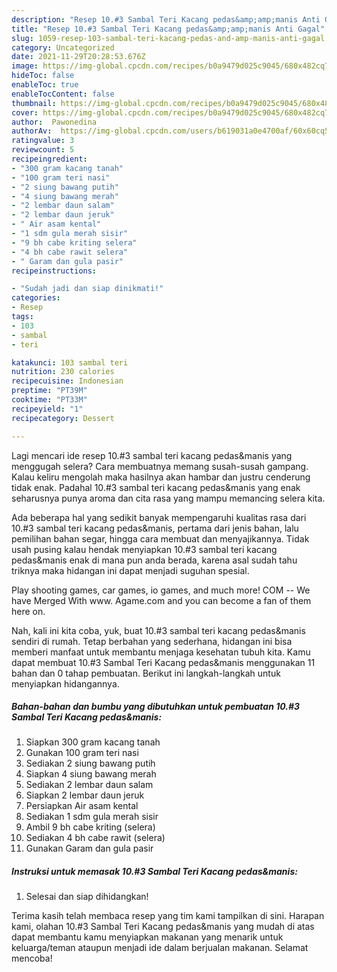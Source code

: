 ```yaml
---
description: "Resep 10.#3 Sambal Teri Kacang pedas&amp;amp;manis Anti Gagal"
title: "Resep 10.#3 Sambal Teri Kacang pedas&amp;amp;manis Anti Gagal"
slug: 1059-resep-103-sambal-teri-kacang-pedas-and-amp-manis-anti-gagal
category: Uncategorized
date: 2021-11-29T20:28:53.676Z
image: https://img-global.cpcdn.com/recipes/b0a9479d025c9045/680x482cq70/103-sambal-teri-kacang-pedasmanis-foto-resep-utama.jpg
hideToc: false
enableToc: true
enableTocContent: false
thumbnail: https://img-global.cpcdn.com/recipes/b0a9479d025c9045/680x482cq70/103-sambal-teri-kacang-pedasmanis-foto-resep-utama.jpg
cover: https://img-global.cpcdn.com/recipes/b0a9479d025c9045/680x482cq70/103-sambal-teri-kacang-pedasmanis-foto-resep-utama.jpg
author:  Pawonedina
authorAv:  https://img-global.cpcdn.com/users/b619031a0e4700af/60x60cq50/avatar.jpg
ratingvalue: 3
reviewcount: 5
recipeingredient:
- "300 gram kacang tanah"
- "100 gram teri nasi"
- "2 siung bawang putih"
- "4 siung bawang merah"
- "2 lembar daun salam"
- "2 lembar daun jeruk"
- " Air asam kental"
- "1 sdm gula merah sisir"
- "9 bh cabe kriting selera"
- "4 bh cabe rawit selera"
- " Garam dan gula pasir"
recipeinstructions:

- "Sudah jadi dan siap dinikmati!"
categories:
- Resep
tags:
- 103
- sambal
- teri

katakunci: 103 sambal teri 
nutrition: 230 calories
recipecuisine: Indonesian
preptime: "PT39M"
cooktime: "PT33M"
recipeyield: "1"
recipecategory: Dessert

---
```



Lagi mencari ide resep 10.#3 sambal teri kacang pedas&amp;manis yang menggugah selera? Cara membuatnya memang susah-susah gampang. Kalau keliru mengolah maka hasilnya akan hambar dan justru cenderung tidak enak. Padahal 10.#3 sambal teri kacang pedas&amp;manis yang enak seharusnya punya aroma dan cita rasa yang mampu memancing selera kita.


Ada beberapa hal yang sedikit banyak mempengaruhi kualitas rasa dari 10.#3 sambal teri kacang pedas&amp;manis, pertama dari jenis bahan, lalu pemilihan bahan segar, hingga cara membuat dan menyajikannya. Tidak usah pusing kalau hendak menyiapkan 10.#3 sambal teri kacang pedas&amp;manis enak di mana pun anda berada, karena asal sudah tahu triknya maka hidangan ini dapat menjadi suguhan spesial.

Play shooting games, car games, io games, and much more! COM -- We have Merged With www. Agame.com and you can become a fan of them here on.


Nah, kali ini kita coba, yuk, buat 10.#3 sambal teri kacang pedas&amp;manis sendiri di rumah. Tetap berbahan yang sederhana, hidangan ini bisa memberi manfaat untuk membantu menjaga kesehatan tubuh kita. Kamu dapat membuat 10.#3 Sambal Teri Kacang pedas&amp;manis menggunakan 11 bahan dan 0 tahap pembuatan. Berikut ini langkah-langkah untuk menyiapkan hidangannya.

<!--inarticleads1-->

##### Bahan-bahan dan bumbu yang dibutuhkan untuk pembuatan 10.#3 Sambal Teri Kacang pedas&amp;manis:

1. Siapkan 300 gram kacang tanah
1. Gunakan 100 gram teri nasi
1. Sediakan 2 siung bawang putih
1. Siapkan 4 siung bawang merah
1. Sediakan 2 lembar daun salam
1. Siapkan 2 lembar daun jeruk
1. Persiapkan  Air asam kental
1. Sediakan 1 sdm gula merah sisir
1. Ambil 9 bh cabe kriting (selera)
1. Sediakan 4 bh cabe rawit (selera)
1. Gunakan  Garam dan gula pasir




<!--inarticleads2-->

##### Instruksi untuk memasak 10.#3 Sambal Teri Kacang pedas&amp;manis:


1. Selesai dan siap dihidangkan!



Terima kasih telah membaca resep yang tim kami tampilkan di sini. Harapan kami, olahan 10.#3 Sambal Teri Kacang pedas&amp;manis yang mudah di atas dapat membantu kamu menyiapkan makanan yang menarik untuk keluarga/teman ataupun menjadi ide dalam berjualan makanan. Selamat mencoba!
